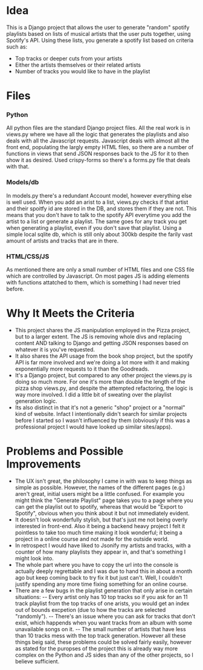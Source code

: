 # Idea

This is a Django project that allows the user to generate "random" spotify playlists based on lists of musical artists that the user puts together, using Spotify's API. Using these lists, you generate a spotify list based on criteria such as:

  - Top tracks or deeper cuts from your artists
  - Either the artists themselves or their related artists
  - Number of tracks you would like to have in the playlist
 

# Files

### Python 
All python files are the standard Django project files. All the real work is in views.py where we have all the logic that generates the playlists and also deals with all the Javascript requests. Javascript deals with almost all the front end, populating the largly empty HTML files, so there are a number of functions in views that send JSON responses back to the JS for it to then show it as desired. Used crispy-forms so there's a forms.py file that deals with that.
### Models/db
In models.py there's a redundant Account model, however everything else is well used. When you add an arist to a list, views.py checks if that artist and their spoitfy id are stored in the DB, and stores them if they are not. This means that you don't have to talk to the spotify API everytime you add the artist to a list or generate a playlist. The same goes for any track you get when generating a playlist, even if you don't save that playlist. Using a simple local sqlite db, which is still only about 300kb despite the farily vast amount of artists and tracks that are in there.
### HTML/CSS/JS
As mentioned there are only a small number of HTML files and one CSS file which are controlled by Javascript. On most pages JS is adding elements with functions attatched to them, which is something I had never tried before. 

# Why It Meets the Criteria
 - This project shares the JS manipulation employed in the Pizza project, but to a larger extent. The JS is removing whole divs and replacing content AND talking to Django and getting JSON responses based on whatever it is you've requested. 
 - It also shares the API usage from the book shop project, but the spotify API is far more involved and we're doing a lot more with it and making exponentially more requests to it than the Goodreads.
 - It's a Django project, but compared to any other project the views.py is doing so much more. For one it's more than double the length of the pizza shop views.py, and despite the attempted refactoring, the logic is way more involved. I did a little bit of sweating over the playlist generation logic. 
 - Its also distinct in that it's not a generic "shop" project or a "normal" kind of website. Infact I intentionally didn't search for similar projects before I started so I wasn't influenced by them (obviously if this was a professional project I would have looked up similar sites/apps).
# Problems and Possible Improvements 
 - The UX isn't great, the philosophy I came in with was to keep things as simple as possible. However, the names of the different pages (e.g.) aren't great, initial users might be a little confused. For example you might think the "Generate Playlist" page takes you to a page where you can get the playlist out to spotify, whereas that would be "Export to Spotify", obvious when you think about it but not immediately evident.
 - It doesn't look wonderfully stylish, but that's just me not being overly interested in front-end. Also it being a backend heavy project I felt it pointless to take too much time making it look wonderful; it being a project in a online course and not made for the outside world. 
 - In retrospect I would have liked to Jsonify my artists and tracks, with a counter of how many playlists they appear in, and that's something I might look into.
 - The whole part where you have to copy the url into the console is actually deeply regrettable and I was due to hand this in about a month ago but keep coming back to try fix it but just can't. Well, I couldn't justify spending any more time fixing something for an online course.
 - There are a few bugs in the playlist generation that only arise in certain situations:
 -- Every artist only has 10 top tracks so if you ask for an 11 track playlist from the top tracks of one arists, you would get an index out of bounds excpetion (due to how the tracks are selected "randomly").
-- There's an issue where you can ask for tracks that don't exist, which happends when you want tracks from an album with some unavailable songs on it.
-- The small number of artists that have less than 10 tracks mess with the top track generation.
However all these things beig said, these problems could be solved fairly easily, however as stated for the puropses of the project this is already way more complex on the Python and JS sides than any of the other projects, so I believe sufficient. 
